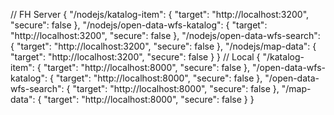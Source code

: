 // FH Server
{
    "/nodejs/katalog-item": {
        "target": "http://localhost:3200",
        "secure": false
    },
    "/nodejs/open-data-wfs-katalog": {
        "target": "http://localhost:3200",
        "secure": false
    },
    "/nodejs/open-data-wfs-search": {
        "target": "http://localhost:3200",
        "secure": false
    },
    "/nodejs/map-data": {
        "target": "http://localhost:3200",
        "secure": false
    }
}
// Local
{
    "/katalog-item": {
        "target": "http://localhost:8000",
        "secure": false
    },
    "/open-data-wfs-katalog": {
        "target": "http://localhost:8000",
        "secure": false
    },
    "/open-data-wfs-search": {
        "target": "http://localhost:8000",
        "secure": false
    },
    "/map-data": {
        "target": "http://localhost:8000",
        "secure": false
    }
}